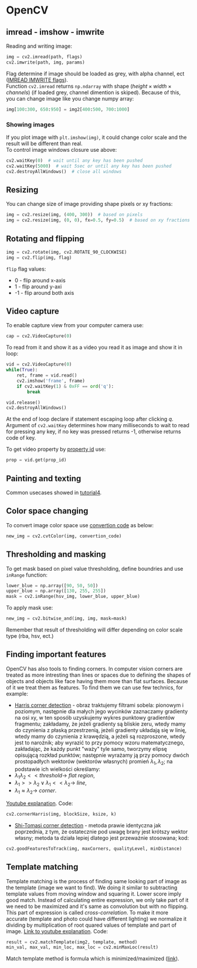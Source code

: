 # OpenCV

## imread - imshow - imwrite

Reading and writing image:

```python
img = cv2.imread(path, flags)
cv2.imwrite(path, img, params)
```

Flag determine if image should be loaded as grey, with alpha channel, ect ([IMREAD IMWRITE flags](https://docs.opencv.org/3.4/d8/d6a/group__imgcodecs__flags.html)).  
Function `cv2.imread` returns `np.ndarray` with shape $(height \times width \times channels)$ (if loaded grey, channel dimention is skiped). Because of this, you can change image like you change numpy array:

```python
img[100:300, 650:950] = img2[400:500, 700:1000]
```

### Showing images

If you plot image with `plt.imshow(img)`, it could change color scale and the result will be different than real.  
To control image windows closure use above:

```python
cv2.waitKey(0)  # wait until any key has been pushed
cv2.waitKey(5000)  # wait 5sec or until any key has been pushed
cv2.destroyAllWindows()  # close all windows
```

## Resizing

You can change size of image providing shape pixels or xy fractions:

```python
img = cv2.resize(img, (400, 300))  # based on pixels
img = cv2.resize(img, (0, 0), fx=0.5, fy=0.5)  # based on xy fractions
```

## Rotating and flipping

```python
img = cv2.rotate(img, cv2.ROTATE_90_CLOCKWISE)
img = cv2.flip(img, flag)
```

`flip` flag values:

- 0 - flip around x-axis
- 1 - flip around y-axi
- -1 - flip around both axis

## Video capture

To enable capture view from your computer camera use:

```python
cap = cv2.VideoCapture(0)
```

To read from it and show it as a video you read it as image and show it in loop:

```python
vid = cv2.VideoCapture(0)
while(True):
    ret, frame = vid.read()
    cv2.imshow('frame', frame)
    if cv2.waitKey(1) & 0xFF == ord('q'):
        break

vid.release()
cv2.destroyAllWindows()
```

At the end of loop declare if statement escaping loop after clicking *q*. Argument of `cv2.waitKey` determines how many milliseconds to wait to read for pressing any key, if no key was pressed returns -1, otherwise returns code of key.  

To get video property by [property id](https://docs.opencv.org/3.4/d4/d15/group__videoio__flags__base.html#gaeb8dd9c89c10a5c63c139bf7c4f5704d) use:

```python
prop = vid.get(prop_id)
```

## Painting and texting

Common usecases showed in [tutorial4](tutorial4.py).  

## Color space changing

To convert image color space use [convertion code](https://docs.opencv.org/3.4/d8/d01/group__imgproc__color__conversions.html#ga4e0972be5de079fed4e3a10e24ef5ef0) as below:

```python
new_img = cv2.cvtColor(img, convertion_code)
```

## Thresholding and masking

To get mask based on pixel value thresholding, define boundries and use `inRange` function:

```python
lower_blue = np.array([90, 50, 50])
upper_blue = np.array([130, 255, 255])
mask = cv2.inRange(hsv_img, lower_blue, upper_blue)
```

To apply mask use:

```python
new_img = cv2.bitwise_and(img, img, mask=mask)
```

Remember that result of thresholding will differ depending on color scale type (rba, hsv, ect.)

## Finding important features

OpenCV has also tools to finding corners. In computer vision corners are treated as more intresting than lines or spaces due to defining the shapes of objects and objects like face having them more than flat surfaces. Because of it we treat them as features. To find them we can use few technics, for example:

- [Harris corner detection](https://docs.opencv.org/3.4/dc/d0d/tutorial_py_features_harris.html) - obraz traktujemy filtrami sobela: pionowym i poziomym, następnie dla małych jego wycinków zaznaczamy gradienty na osi xy, w ten sposób uzyskujemy wykres punktowy gradientów fragmentu; zakładamy, że jeżeli gradienty są bliskie zeru, wtedy mamy do czynienia z płaską przestrzenią, jeżeli gradienty układają się w linię, wtedy mamy do czynienia z krawędzią, a jeżeli są rozproszone, wtedy jest to narożnik; aby wyrazić to przy pomocy wzoru matematycznego, zakładając, że każdy punkt "waży" tyle samo, tworzymy elipsę opisującą rozkład punktów; następnie wyrażamy ją przy pomocy dwóch prostopadłych wektorów (wektorów własnych) promień $\lambda_{1}, \lambda_{2}$; na podstawie ich wielkości określamy:
- $\lambda_{1} \lambda_{2} << threshold \rightarrow$ *flat region*,
- $\lambda_{1} >> \lambda_{2} \vee \lambda_{1} << \lambda_{2} \rightarrow$ *line*,
- $\lambda_{1} \approx \lambda_{2} \rightarrow$ *corner*.

[Youtube explanation](https://www.youtube.com/watch?v=Z_HwkG90Yvw&ab_channel=FirstPrinciplesofComputerVision). Code:

```python
cv2.cornerHarris(img, blockSize, ksize, k)
```

- [Shi-Tomasi corner detection](https://docs.opencv.org/3.4/d4/d8c/tutorial_py_shi_tomasi.html) - metoda prawie identyczna jak poprzednia, z tym, że ostatecznie pod uwagę brany jest krótszy wektor własny; metoda ta działa lepiej dlatego jest przeważnie stosowana; kod:

```python
cv2.goodFeaturesToTrack(img, maxCorners, qualityLevel, minDistance)
```

## Template matching

Template matching is the process of finding same looking part of image as the template (image we want to find). We doing it similar to subtracting template values from moving window and squaring it. Lower score imply good match. Instead of calculating entire expression, we only take part of it we need to be maximized and it's same as convolution but with no flipping. This part of expression is called *cross-correlation*. To make it more accurate (template and photo could have different lighting) we normalize it dividing by multiplication of root quared values of template and part of image. [Link to youtube explanation](https://www.youtube.com/watch?v=1_hwFc8PXVE&ab_channel=FirstPrinciplesofComputerVision). Code:

```python
result = cv2.matchTemplate(img2, template, method)
min_val, max_val, min_loc, max_loc = cv2.minMaxLoc(result)
```

Match template method is formula which is minimized/maximized ([link](https://docs.opencv.org/4.x/df/dfb/group__imgproc__object.html#ga3a7850640f1fe1f58fe91a2d7583695d)).
